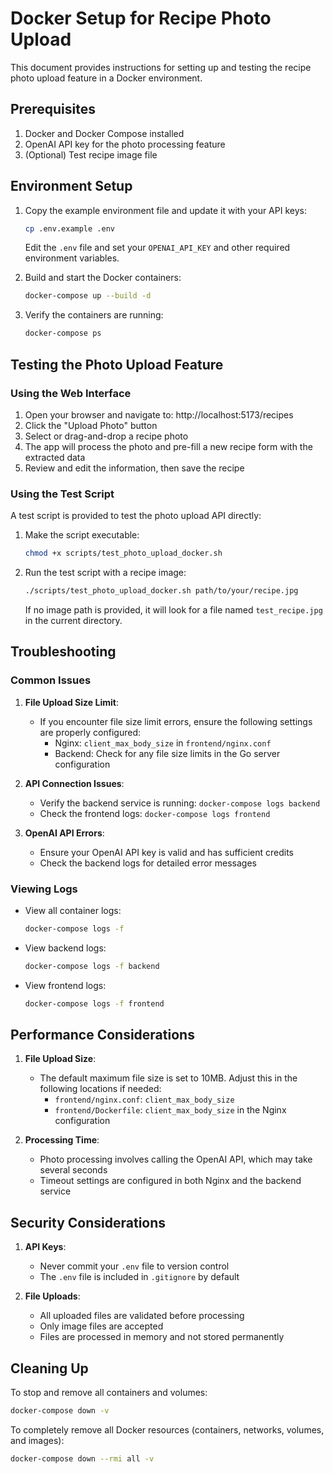 # Docker Setup for Recipe Photo Upload

This document provides instructions for setting up and testing the recipe photo upload feature in a Docker environment.

## Prerequisites

1. Docker and Docker Compose installed
2. OpenAI API key for the photo processing feature
3. (Optional) Test recipe image file

## Environment Setup

1. Copy the example environment file and update it with your API keys:
   ```bash
   cp .env.example .env
   ```
   Edit the `.env` file and set your `OPENAI_API_KEY` and other required environment variables.

2. Build and start the Docker containers:
   ```bash
   docker-compose up --build -d
   ```

3. Verify the containers are running:
   ```bash
   docker-compose ps
   ```

## Testing the Photo Upload Feature

### Using the Web Interface

1. Open your browser and navigate to: http://localhost:5173/recipes
2. Click the "Upload Photo" button
3. Select or drag-and-drop a recipe photo
4. The app will process the photo and pre-fill a new recipe form with the extracted data
5. Review and edit the information, then save the recipe

### Using the Test Script

A test script is provided to test the photo upload API directly:

1. Make the script executable:
   ```bash
   chmod +x scripts/test_photo_upload_docker.sh
   ```

2. Run the test script with a recipe image:
   ```bash
   ./scripts/test_photo_upload_docker.sh path/to/your/recipe.jpg
   ```

   If no image path is provided, it will look for a file named `test_recipe.jpg` in the current directory.

## Troubleshooting

### Common Issues

1. **File Upload Size Limit**:
   - If you encounter file size limit errors, ensure the following settings are properly configured:
     - Nginx: `client_max_body_size` in `frontend/nginx.conf`
     - Backend: Check for any file size limits in the Go server configuration

2. **API Connection Issues**:
   - Verify the backend service is running: `docker-compose logs backend`
   - Check the frontend logs: `docker-compose logs frontend`

3. **OpenAI API Errors**:
   - Ensure your OpenAI API key is valid and has sufficient credits
   - Check the backend logs for detailed error messages

### Viewing Logs

- View all container logs:
  ```bash
  docker-compose logs -f
  ```

- View backend logs:
  ```bash
  docker-compose logs -f backend
  ```

- View frontend logs:
  ```bash
  docker-compose logs -f frontend
  ```

## Performance Considerations

1. **File Upload Size**:
   - The default maximum file size is set to 10MB. Adjust this in the following locations if needed:
     - `frontend/nginx.conf`: `client_max_body_size`
     - `frontend/Dockerfile`: `client_max_body_size` in the Nginx configuration

2. **Processing Time**:
   - Photo processing involves calling the OpenAI API, which may take several seconds
   - Timeout settings are configured in both Nginx and the backend service

## Security Considerations

1. **API Keys**:
   - Never commit your `.env` file to version control
   - The `.env` file is included in `.gitignore` by default

2. **File Uploads**:
   - All uploaded files are validated before processing
   - Only image files are accepted
   - Files are processed in memory and not stored permanently

## Cleaning Up

To stop and remove all containers and volumes:

```bash
docker-compose down -v
```

To completely remove all Docker resources (containers, networks, volumes, and images):

```bash
docker-compose down --rmi all -v
```
